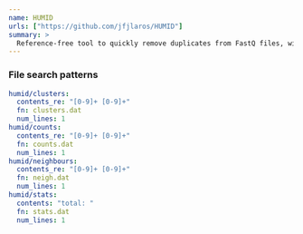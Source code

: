 ```yaml
---
name: HUMID
urls: ["https://github.com/jfjlaros/HUMID"]
summary: >
  Reference-free tool to quickly remove duplicates from FastQ files, with or without UMIs
---
```


<!--
~~~~~ DO NOT EDIT ~~~~~
This file is autogenerated from the MultiQC module python docstring.
Do not edit the markdown, it will be overwritten.

File path for the source of this content: test-data/data/modules/humid/humid.py
~~~~~~~~~~~~~~~~~~~~~~~
-->

### File search patterns

```yaml
humid/clusters:
  contents_re: "[0-9]+ [0-9]+"
  fn: clusters.dat
  num_lines: 1
humid/counts:
  contents_re: "[0-9]+ [0-9]+"
  fn: counts.dat
  num_lines: 1
humid/neighbours:
  contents_re: "[0-9]+ [0-9]+"
  fn: neigh.dat
  num_lines: 1
humid/stats:
  contents: "total: "
  fn: stats.dat
  num_lines: 1
```
